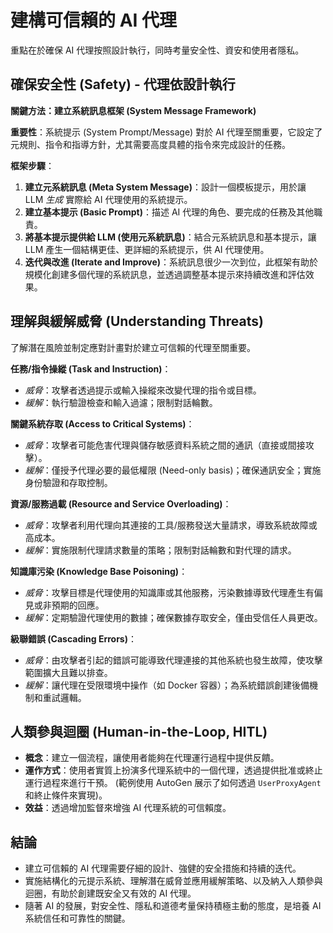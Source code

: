 # 建構可信賴的 AI 代理

重點在於確保 AI 代理按照設計執行，同時考量安全性、資安和使用者隱私。

## 確保安全性 (Safety) - 代理依設計執行

**關鍵方法：建立系統訊息框架 (System Message Framework)**

**重要性**：系統提示 (System Prompt/Message) 對於 AI 代理至關重要，它設定了元規則、指令和指導方針，尤其需要高度具體的指令來完成設計的任務。

**框架步驟**：
1.  **建立元系統訊息 (Meta System Message)**：設計一個模板提示，用於讓 LLM *生成* 實際給 AI 代理使用的系統提示。
2.  **建立基本提示 (Basic Prompt)**：描述 AI 代理的角色、要完成的任務及其他職責。
3.  **將基本提示提供給 LLM (使用元系統訊息)**：結合元系統訊息和基本提示，讓 LLM 產生一個結構更佳、更詳細的系統提示，供 AI 代理使用。
4.  **迭代與改進 (Iterate and Improve)**：系統訊息很少一次到位，此框架有助於規模化創建多個代理的系統訊息，並透過調整基本提示來持續改進和評估效果。

## 理解與緩解威脅 (Understanding Threats)

了解潛在風險並制定應對計畫對於建立可信賴的代理至關重要。

**任務/指令操縱 (Task and Instruction)**：

*   *威脅*：攻擊者透過提示或輸入操縱來改變代理的指令或目標。
*   *緩解*：執行驗證檢查和輸入過濾；限制對話輪數。

**關鍵系統存取 (Access to Critical Systems)**：

*   *威脅*：攻擊者可能危害代理與儲存敏感資料系統之間的通訊（直接或間接攻擊）。
*   *緩解*：僅授予代理必要的最低權限 (Need-only basis)；確保通訊安全；實施身份驗證和存取控制。

**資源/服務過載 (Resource and Service Overloading)**：

*   *威脅*：攻擊者利用代理向其連接的工具/服務發送大量請求，導致系統故障或高成本。
*   *緩解*：實施限制代理請求數量的策略；限制對話輪數和對代理的請求。

**知識庫污染 (Knowledge Base Poisoning)**：

*   *威脅*：攻擊目標是代理使用的知識庫或其他服務，污染數據導致代理產生有偏見或非預期的回應。
*   *緩解*：定期驗證代理使用的數據；確保數據存取安全，僅由受信任人員更改。

**級聯錯誤 (Cascading Errors)**：

*   *威脅*：由攻擊者引起的錯誤可能導致代理連接的其他系統也發生故障，使攻擊範圍擴大且難以排查。
*   *緩解*：讓代理在受限環境中操作（如 Docker 容器）；為系統錯誤創建後備機制和重試邏輯。

## 人類參與迴圈 (Human-in-the-Loop, HITL)

*   **概念**：建立一個流程，讓使用者能夠在代理運行過程中提供反饋。
*   **運作方式**：使用者實質上扮演多代理系統中的一個代理，透過提供批准或終止運行過程來進行干預。 (範例使用 AutoGen 展示了如何透過 `UserProxyAgent` 和終止條件來實現)。
*   **效益**：透過增加監督來增強 AI 代理系統的可信賴度。

## 結論

*   建立可信賴的 AI 代理需要仔細的設計、強健的安全措施和持續的迭代。
*   實施結構化的元提示系統、理解潛在威脅並應用緩解策略、以及納入人類參與迴圈，有助於創建既安全又有效的 AI 代理。
*   隨著 AI 的發展，對安全性、隱私和道德考量保持積極主動的態度，是培養 AI 系統信任和可靠性的關鍵。